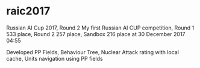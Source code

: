 # raic2017
Russian AI Cup 2017, Round 2
My first Russian AI CUP competition, Round 1 533 place, Round 2 257 place, Sandbox 216 place at 30 December 2017 04:55

Developed PP Fields, Behaviour Tree, Nuclear Attack rating with local cache, Units navigation using PP fields
